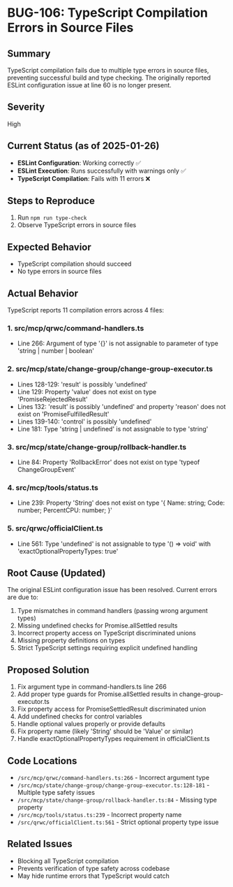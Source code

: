 # BUG-106: TypeScript Compilation Errors in Source Files

## Summary
TypeScript compilation fails due to multiple type errors in source files, preventing successful build and type checking. The originally reported ESLint configuration issue at line 60 is no longer present.

## Severity
High

## Current Status (as of 2025-01-26)
- **ESLint Configuration**: Working correctly ✅
- **ESLint Execution**: Runs successfully with warnings only ✅
- **TypeScript Compilation**: Fails with 11 errors ❌

## Steps to Reproduce
1. Run `npm run type-check`
2. Observe TypeScript errors in source files

## Expected Behavior
- TypeScript compilation should succeed
- No type errors in source files

## Actual Behavior
TypeScript reports 11 compilation errors across 4 files:

### 1. **src/mcp/qrwc/command-handlers.ts**
- Line 266: Argument of type '{}' is not assignable to parameter of type 'string | number | boolean'

### 2. **src/mcp/state/change-group/change-group-executor.ts**
- Lines 128-129: 'result' is possibly 'undefined'
- Line 129: Property 'value' does not exist on type 'PromiseRejectedResult'
- Lines 132: 'result' is possibly 'undefined' and property 'reason' does not exist on 'PromiseFulfilledResult'
- Lines 139-140: 'control' is possibly 'undefined'
- Line 181: Type 'string | undefined' is not assignable to type 'string'

### 3. **src/mcp/state/change-group/rollback-handler.ts**
- Line 84: Property 'RollbackError' does not exist on type 'typeof ChangeGroupEvent'

### 4. **src/mcp/tools/status.ts**
- Line 239: Property 'String' does not exist on type '{ Name: string; Code: number; PercentCPU: number; }'

### 5. **src/qrwc/officialClient.ts**
- Line 561: Type 'undefined' is not assignable to type '() => void' with 'exactOptionalPropertyTypes: true'

## Root Cause (Updated)
The original ESLint configuration issue has been resolved. Current errors are due to:
1. Type mismatches in command handlers (passing wrong argument types)
2. Missing undefined checks for Promise.allSettled results
3. Incorrect property access on TypeScript discriminated unions
4. Missing property definitions on types
5. Strict TypeScript settings requiring explicit undefined handling

## Proposed Solution
1. Fix argument type in command-handlers.ts line 266
2. Add proper type guards for Promise.allSettled results in change-group-executor.ts
3. Fix property access for PromiseSettledResult discriminated union
4. Add undefined checks for control variables
5. Handle optional values properly or provide defaults
6. Fix property name (likely 'String' should be 'Value' or similar)
7. Handle exactOptionalPropertyTypes requirement in officialClient.ts

## Code Locations
- `/src/mcp/qrwc/command-handlers.ts:266` - Incorrect argument type
- `/src/mcp/state/change-group/change-group-executor.ts:128-181` - Multiple type safety issues
- `/src/mcp/state/change-group/rollback-handler.ts:84` - Missing type property
- `/src/mcp/tools/status.ts:239` - Incorrect property name
- `/src/qrwc/officialClient.ts:561` - Strict optional property type issue

## Related Issues
- Blocking all TypeScript compilation
- Prevents verification of type safety across codebase
- May hide runtime errors that TypeScript would catch